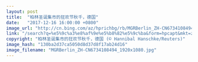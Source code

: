 ```yaml
---
layout: post
title:  "柏林圣诞集市的狂欢节秋千，德国"
date:   "2017-12-16 16:00:00 +0800"
image_url: "http://cn.bing.com/az/hprichbg/rb/MGRBerlin_ZH-CN6734108494_1920x1080.jpg"
link: "/search?q=%e5%9c%a3%e8%af%9e%e5%b8%82%e5%9c%ba&form=hpcapt&mkt=zh-cn"
copyright: "柏林圣诞集市的狂欢节秋千，德国 (© Hannibal Hanschke/Reuters)"
image_hash: "130ba2d37ca5050d8d37d8f17ab24d16"
image_filename: "MGRBerlin_ZH-CN6734108494_1920x1080.jpg"
---
```


